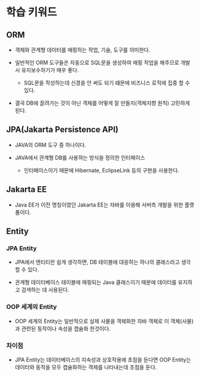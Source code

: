 # 학습 키워드

## ORM
- 객체와 관계형 데이터를 매핑하는 작업, 기술, 도구를 의미한다.

- 일반적인 ORM 도구들은 자동으로 SQL문을 생성하여 매핑 작업을 해주므로 개발 시 유지보수하기가 매우 좋다.
    - SQL문을 작성하는데 신경을 안 써도 되기 떄문에 비즈니스 로직에 집중 할 수 있다.
- 결국 DB에 끌려가는 것이 아닌 객체를 어떻게 잘 만들지(객체지향 원칙) 고민하게 된다.

## JPA(Jakarta Persistence API)
- JAVA의 ORM 도구 중 하나이다.

- JAVA에서 관계형 DB를 사용하는 방식을 정의한 인터페이스
    - 인터페이스이기 때문에 Hibernate, EclipseLink 등의 구현을 사용한다.

## Jakarta EE
- Java EE가 이전 명칭이였던 Jakarta EE는 자바를 이용해 서버측 개발을 위한 플랫폼이다.

## Entity
### JPA Entity
- JPA에서 엔티티란 쉽게 생각하면, DB 테이블에 대응하는 하나의 클래스라고 생각할 수 있다.

- 관계형 데이터베이스 테이블에 매핑되는 Java 클래스이기 때문에 데이터를 유지하고 검색하는 데 사용된다.

### OOP 세계의 Entity
- OOP 세계의 Entity는 일반적으로 실제 사물을 객체화한 자바 객체로 이 객체(사물)과 관련된 동작이나 속성을 캡슐화 한것이다.

### 차이점
- JPA Entity는 데이터베이스의 지속성과 상호작용에 초점을 둔다면 OOP Entity는 데이터와 동작을 모두 캡슐화하는 객체를 나타내는데 초점을 둔다.